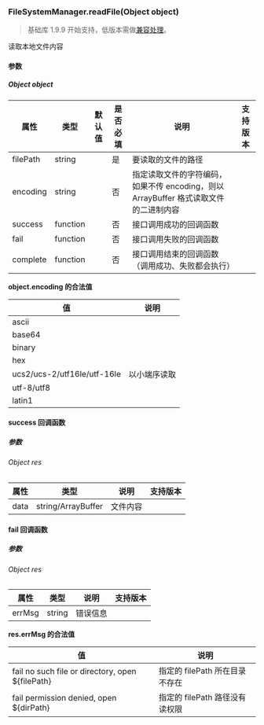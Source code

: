 <!-- https://developers.weixin.qq.com/miniprogram/dev/api/file/FileSystemManager.readFile.html -->

### FileSystemManager.readFile(Object object)

> 基础库 1.9.9 开始支持，低版本需做[兼容处理](https://developers.weixin.qq.com/miniprogram/dev/framework/compatibility.html)。

读取本地文件内容

#### 参数

##### Object object

  属性       |  类型       | 默认值 | 是否必填|  说明                                                    | 支持版本
-------------|-------------|--------|---------|----------------------------------------------------------|---------
  filePath   |  string     |        |  是     |  要读取的文件的路径                                      |         
  encoding   |  string     |        |  否     |指定读取文件的字符编码，如果不传 encoding，则以 ArrayBuffer 格式读取文件的二进制内容|         
  success    |  function   |        |  否     |  接口调用成功的回调函数                                  |         
  fail       |  function   |        |  否     |  接口调用失败的回调函数                                  |         
  complete   |  function   |        |  否     |  接口调用结束的回调函数（调用成功、失败都会执行）        |         

**object.encoding 的合法值**

  值                            |  说明     
--------------------------------|-----------
  ascii                         |           
  base64                        |           
  binary                        |           
  hex                           |           
  ucs2/ucs-2/utf16le/utf-16le   |以小端序读取
  utf-8/utf8                    |           
  latin1                        |           

#### success 回调函数

##### 参数

###### Object res

  属性   |  类型                 |  说明   | 支持版本
---------|-----------------------|---------|---------
  data   |  string/ArrayBuffer   | 文件内容|         

#### fail 回调函数

##### 参数

###### Object res

  属性     |  类型     |  说明   | 支持版本
-----------|-----------|---------|---------
  errMsg   |  string   | 错误信息|         

**res.errMsg 的合法值**

  值                                                 |  说明                   
-----------------------------------------------------|-------------------------
  fail no such file or directory, open ${filePath}   |指定的 filePath 所在目录不存在
  fail permission denied, open ${dirPath}            |指定的 filePath 路径没有读权限
